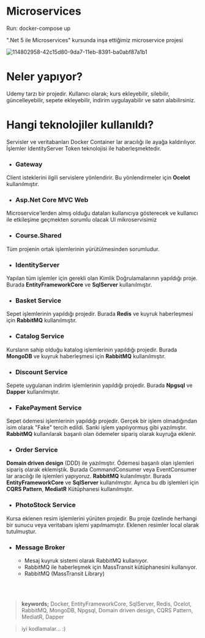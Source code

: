# Microservices

Run:
docker-compose up

".Net 5 ile Microservices" kursunda inşa ettiğimiz microservice projesi

![114802958-42c15d80-9da7-11eb-8391-ba0abf87a1b1](https://user-images.githubusercontent.com/13946186/126895535-da790d16-7379-46d7-b461-d672f487134b.png)


# Neler yapıyor?
Udemy tarzı bir projedir. Kullanıcı olarak; kurs ekleyebilir, silebilir, güncelleyebilir, sepete ekleyebilir, indirim uygulayabilir ve satın alabilirsiniz.

# Hangi teknolojiler kullanıldı?
Servisler ve veritabanları Docker Container lar aracılığı ile ayağa kaldırılıyor. İşlemler IdentityServer Token teknolojisi ile haberleşmektedir.

- ### Gateway <br>
Client isteklerini ilgili servislere yönlendirir. Bu yönlendirmeler için **Ocelot** kullanılmıştır.

- ### Asp.Net Core MVC Web <br>
Microservice'lerden almış olduğu dataları kullanıcıya gösterecek ve kullanıcı ile etkileşime geçmekten sorumlu olacak UI mikroservisimiz

- ### Course.Shared <br>
Tüm projenin ortak işlemlerinin yürütülmesinden sorumludur.

- ### IdentityServer <br>
Yapılan tüm işlemler için gerekli olan Kimlik Doğrulamalarının yapıldığı proje. Burada **EntityFrameworkCore** ve **SqlServer** kullanılmıştır.

- ### Basket Service <br>
Sepet işlemlerinin yapıldığı projedir. Burada **Redis** ve kuyruk haberleşmesi için **RabbitMQ** kullanılmıştır. 

- ### Catalog Service <br>
Kursların sahip olduğu katalog işlemlerinin yapıldığı projedir. Burada **MongoDB** ve kuyruk haberleşmesi için **RabbitMQ** kullanılmıştır.

- ### Discount Service <br>
Sepete uygulanan indirim işlemlerinin yapıldığı projedir. Burada **Npgsql** ve **Dapper** kullanılmıştır.

- ### FakePayment Service <br>
Sepet ödemesi işlemlerinin yapıldığı projedir. Gerçek bir işlem olmadığından isim olarak "Fake" tercih edildi. Sanki işlem yapılıyormuş gibi yazılmıştır. **RabbitMQ** kullanılarak başarılı olan ödemeler sipariş olarak kuyruğa eklenir.

- ### Order Service <br>
**Domain driven design** (DDD) ile yazılmıştır. Ödemesi başarılı olan işlemleri sipariş olarak eklemiştik. Burada CommandConsumer veya EventConsumer lar aracılığı ile işlemleri yapıyoruz. **RabbitMQ** kulanılmıştır. Burada **EntityFrameworkCore** ve **SqlServer** kullanılmıştır. Ayrıca bu db işlemleri için **CQRS Pattern**, **MediatR** Kütüphanesi kullanılmıştır.

- ### PhotoStock Service <br>
Kursa eklenen resim işlemlerini yürüten projedir. Bu proje özelinde herhangi bir sunucu veya veritabanı işlemi yapılmamıştır. Eklenen resimler local olarak tutulmuştur.

- ### Message Broker <br>
    - Mesaj kuyruk sistemi olarak RabbitMQ kullanıyor.
    - RabbitMQ ile haberleşmek için MassTransit kütüphanesini kullanıyor.
    - RabbitMQ (MassTransit Library)

<br><br>


> **keywords;** Docker, EntityFrameworkCore, SqlServer, Redis, Ocelot, RabbitMQ, MongoDB, Npgsql, Domain driven design, CQRS Pattern, MediatR, Dapper

> iyi kodlamalar... :)
